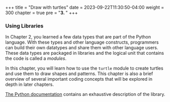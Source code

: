+++
title = "Draw with turtles"
date = 2023-09-22T11:30:50-04:00
weight = 300
chapter = true
pre = "<b>3. </b>"
+++

### Using Libraries

In Chapter 2, you learned a few data types that are part of the Python language. 
With these types and other language constructs, programmers can build their own 
datatypes and share them with other language users. These data types are 
packaged in libraries and the logical unit that contains the code is called a 
*modules*.

In this chapter, you will learn how to use the ```turtle``` module to create turtles and use them
to draw shapes and patterns. This chapter is also a brief overview of several important coding concepts
that will be explored in depth in later chapters.

[The Python documentation](https://docs.python.org/3/library/turtle.html) contains an exhaustive description of the library.
